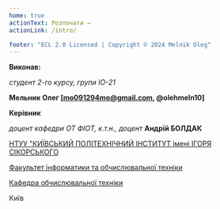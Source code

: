 ```yaml
---
home: true
actionText: Розпочати →
actionLink: /intro/

footer: "ECL 2.0 Licensed | Copyright © 2024 Melnik Oleg"
---
```



**Виконав:** 

*студент 2-го курсу, групи ІО-21*<span padding-right:5em></span> 

**Мельник Олег [mo091294mo@gmail.com, @olehmeln10]**

**Керівник**

*доцент кафедри ОТ ФІОТ, к.т.н., доцент*<span padding-right:5em></span> **Андрій БОЛДАК** 

[НТУУ "КИЇВСЬКИЙ ПОЛІТЕХНІЧНИЙ ІНСТИТУТ імені ІГОРЯ СІКОРСЬКОГО](https://kpi.ua/)

[Факультет інформатики та обчислювальної техніки](https://fiot.kpi.ua/)

[Кафедра обчислювальної техніки](https://comsys.kpi.ua/)

Київ